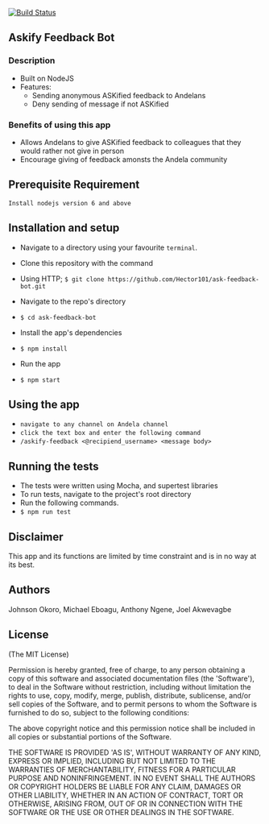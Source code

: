 [![Build Status](https://travis-ci.org/Hector101/ask-feedback-bot.svg?branch=staging)](https://travis-ci.org/Hector101/ask-feedback-bot)
## Askify Feedback Bot

### Description
+ Built on NodeJS
+ Features:
   +  Sending anonymous ASKified feedback to Andelans
   +  Deny sending of message if not ASKified

### Benefits of using this app
+ Allows Andelans to give ASKified feedback to colleagues that they would rather not give in person
+ Encourage giving of feedback amonsts the Andela community

## Prerequisite Requirement
```
Install nodejs version 6 and above
```

## Installation and setup
+  Navigate to a directory using your favourite `terminal`.
+  Clone this repository with the command
  +  Using HTTP;
    `$ git clone https://github.com/Hector101/ask-feedback-bot.git`

+  Navigate to the repo's directory
  +  `$ cd ask-feedback-bot`
+  Install the app's dependencies
  +  `$ npm install`
+  Run the app
  +  `$ npm start`

## Using the app
  +  `navigate to any channel on Andela channel`
  +  `click the text box and enter the following command`
  +  `/askify-feedback <@recipiend_username> <message body>`

## Running the tests
+  The tests were written using Mocha, and supertest libraries
+  To run tests, navigate to the project's root directory
+  Run the following commands.
  +  `$ npm run test`


## Disclaimer
This app and its functions are limited by time constraint and is in no way at its best.

## Authors
Johnson Okoro, Michael Eboagu, Anthony Ngene, Joel Akwevagbe

## License

(The MIT License)

Permission is hereby granted, free of charge, to any person obtaining
a copy of this software and associated documentation files (the
'Software'), to deal in the Software without restriction, including
without limitation the rights to use, copy, modify, merge, publish,
distribute, sublicense, and/or sell copies of the Software, and to
permit persons to whom the Software is furnished to do so, subject to
the following conditions:

The above copyright notice and this permission notice shall be
included in all copies or substantial portions of the Software.

THE SOFTWARE IS PROVIDED 'AS IS', WITHOUT WARRANTY OF ANY KIND,
EXPRESS OR IMPLIED, INCLUDING BUT NOT LIMITED TO THE WARRANTIES OF
MERCHANTABILITY, FITNESS FOR A PARTICULAR PURPOSE AND NONINFRINGEMENT.
IN NO EVENT SHALL THE AUTHORS OR COPYRIGHT HOLDERS BE LIABLE FOR ANY
CLAIM, DAMAGES OR OTHER LIABILITY, WHETHER IN AN ACTION OF CONTRACT,
TORT OR OTHERWISE, ARISING FROM, OUT OF OR IN CONNECTION WITH THE
SOFTWARE OR THE USE OR OTHER DEALINGS IN THE SOFTWARE.
